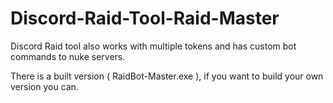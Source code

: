 # Discord-Raid-Tool-Raid-Master
Discord Raid tool also works with multiple tokens and has custom bot commands to nuke servers.

There is a built version ( RaidBot-Master.exe ), if you want to build your own version you can.
  
